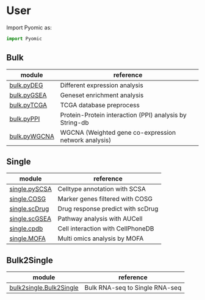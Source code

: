 # User

Import Pyomic as:

```python
import Pyomic
```

## Bulk

|module|reference|
| ---- | ---- |
|[bulk.pyDEG](bulk/api_deseq)|Different expression analysis|
|[bulk.pyGSEA](bulk/api_enrichment)|Geneset enrichment analysis|
|[bulk.pyTCGA](bulk/api_tcga)|TCGA database preprocess|
|[bulk.pyPPI](bulk/api_network)|Protein-Protein interaction (PPI) analysis by String-db|
|[bulk.pyWGCNA](bulk/api_module)|WGCNA (Weighted gene co-expression network analysis)|

## Single

|module|reference|
| ---- | ---- |
|[single.pySCSA](single/api_scsa)|Celltype annotation with SCSA|
|[single.COSG](single/api_cosg)|Marker genes filtered with COSG|
|[single.scDrug](single/api_scdrug)|Drug response predict with scDrug|
|[single.scGSEA](single/api_scgsea)|Pathway analysis with AUCell|
|[single.cpdb](single/api_cpdb)|Cell interaction with CellPhoneDB|
|[single.MOFA](single/api_mofa)|Multi omics analysis by MOFA|

## Bulk2Single

|module|reference|
| ---- | ---- |
|[bulk2single.Bulk2Single](bulk2single/api_bulk2single)|Bulk RNA-seq to Single RNA-seq|
